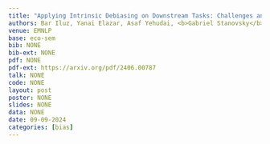 ```yaml
---
title: "Applying Intrinsic Debiasing on Downstream Tasks: Challenges and Considerations for Machine Translation"
authors: Bar Iluz, Yanai Elazar, Asaf Yehudai, <b>Gabriel Stanovsky</b>
venue: EMNLP
base: eco-sem
bib: NONE
bib-ext: NONE
pdf: NONE
pdf-ext: https://arxiv.org/pdf/2406.00787
talk: NONE
code: NONE
layout: post
poster: NONE
slides: NONE
data: NONE
date: 09-09-2024
categories: [bias]
---
```

